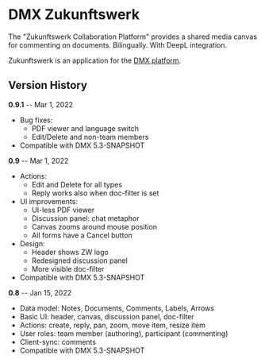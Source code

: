 # DMX Zukunftswerk

The "Zukunftswerk Collaboration Platform" provides a shared media canvas for commenting on documents.
Bilingually. With DeepL integration.

Zukunftswerk is an application for the [DMX platform](https://github.com/dmx-systems/dmx-platform).

## Version History

**0.9.1** -- Mar 1, 2022

* Bug fixes:
    * PDF viewer and language switch
    * Edit/Delete and non-team members
* Compatible with DMX 5.3-SNAPSHOT

**0.9** -- Mar 1, 2022

* Actions:
    * Edit and Delete for all types
    * Reply works also when doc-filter is set
* UI improvements:
    * UI-less PDF viewer
    * Discussion panel: chat metaphor
    * Canvas zooms around mouse position
    * All forms have a Cancel button
* Design:
    * Header shows ZW logo
    * Redesigned discussion panel
    * More visible doc-filter
* Compatible with DMX 5.3-SNAPSHOT

**0.8** -- Jan 15, 2022

* Data model: Notes, Documents, Comments, Labels, Arrows
* Basic UI: header, canvas, discussion panel, doc-filter
* Actions: create, reply, pan, zoom, move item, resize item
* User roles: team member (authoring), participant (commenting)
* Client-sync: comments
* Compatible with DMX 5.3-SNAPSHOT
